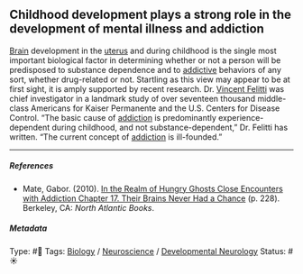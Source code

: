 ## Childhood development plays a strong role in the development of mental illness and addiction

[Brain](Brain.md) development in the [uterus]() and during childhood is the single most important biological factor in determining whether or not a person will be predisposed to substance dependence and to [addictive](Addiction.md) behaviors of any sort, whether drug-related or not. Startling as this view may appear to be at first sight, it is amply supported by recent research. Dr. [Vincent Felitti]() was chief investigator in a landmark study of over seventeen thousand middle-class Americans for Kaiser Permanente and the U.S. Centers for Disease Control. “The basic cause of [addiction](Addiction.md) is predominantly experience-dependent during childhood, and not substance-dependent,” Dr. Felitti has written. “The current concept of [addiction](Addiction.md) is ill-founded.”

---

##### References

* Mate, Gabor. (2010). [In the Realm of Hungry Ghosts Close Encounters with Addiction Chapter 17. Their Brains Never Had a Chance](In%20the%20Realm%20of%20Hungry%20Ghosts%20Close%20Encounters%20with%20Addiction%20Chapter%2017.%20Their%20Brains%20Never%20Had%20a%20Chance.md) (p. 228). Berkeley, CA: *North Atlantic Books*.

##### Metadata

Type: #🔴 
Tags: [Biology]() / [Neuroscience](Neuroscience.md) / [Developmental Neurology](Developmental%20Neurology.md)
Status: #☀️ 
